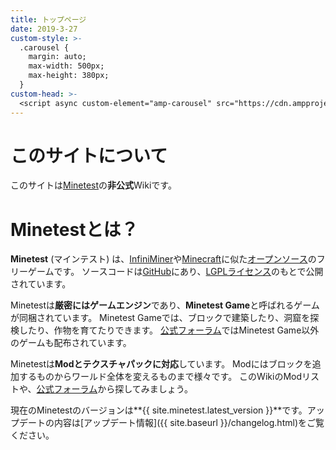 ```yaml
---
title: トップページ
date: 2019-3-27
custom-style: >-
  .carousel {
    margin: auto;
    max-width: 500px;
    max-height: 380px;
  }
custom-head: >-
  <script async custom-element="amp-carousel" src="https://cdn.ampproject.org/v0/amp-carousel-0.1.js"></script>
---
```


<div class="carousel">
  <amp-carousel type="slides" layout="responsive" autoplay loop delay="2000" width="500" height="380">
    <amp-img layout="fill" src="{{ site.wiki.img_dir }}/screenshot/1.png"></amp-img>
    <amp-img layout="fill" src="{{ site.wiki.img_dir }}/screenshot/2.png"></amp-img>
  </amp-carousel>
</div>

# このサイトについて

このサイトは[Minetest](http://www.minetest.net)の**非公式**Wikiです。

# Minetestとは？

**Minetest** (マインテスト) は、[InfiniMiner](http://www.zachtronics.com/infiniminer)や[Minecraft](https://www.minecraft.net/ja-jp)に似た[オープンソース](https://ja.wikipedia.org/wiki/オープンソース)のフリーゲームです。
ソースコードは[GitHub](https://github.com/minetest/minetest)にあり、[LGPLライセンス](https://ja.wikipedia.org/wiki/GNU_Lesser_General_Public_License)のもとで公開されています。

Minetestは**厳密にはゲームエンジン**であり、**Minetest Game**と呼ばれるゲームが同梱されています。
Minetest Gameでは、ブロックで建築したり、洞窟を探検したり、作物を育てたりできます。
[公式フォーラム](https://forum.minetest.net)ではMinetest Game以外のゲームも配布されています。

Minetestは**Modとテクスチャパックに対応**しています。
Modにはブロックを追加するものからワールド全体を変えるものまで様々です。
このWikiのModリストや、[公式フォーラム](https://forum.minetest.net)から探してみましょう。

現在のMinetestのバージョンは**{{ site.minetest.latest_version }}**です。アップデートの内容は[アップデート情報]({{ site.baseurl }}/changelog.html)をご覧ください。

